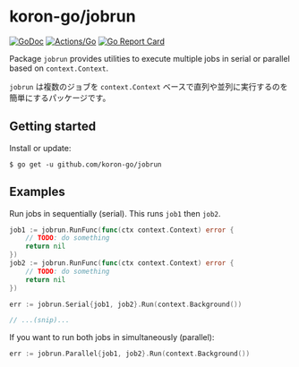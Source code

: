 # koron-go/jobrun

[![GoDoc](https://godoc.org/github.com/koron-go/jobrun?status.svg)](https://godoc.org/github.com/koron-go/jobrun)
[![Actions/Go](https://github.com/koron-go/jobrun/workflows/Go/badge.svg)](https://github.com/koron-go/jobrun/actions?query=workflow%3AGo)
[![Go Report Card](https://goreportcard.com/badge/github.com/koron-go/jobrun)](https://goreportcard.com/report/github.com/koron-go/jobrun)

Package `jobrun` provides utilities to execute multiple jobs in serial or parallel based on `context.Context`.

`jobrun` は複数のジョブを `context.Context` ベースで直列や並列に実行するのを簡単にするパッケージです。

## Getting started

Install or update:

```console
$ go get -u github.com/koron-go/jobrun
```

## Examples

Run jobs in sequentially (serial).  This runs `job1` then `job2`.

```go
job1 := jobrun.RunFunc(func(ctx context.Context) error {
    // TODO: do something
    return nil
})
job2 := jobrun.RunFunc(func(ctx context.Context) error {
    // TODO: do something
    return nil
})

err := jobrun.Serial{job1, job2}.Run(context.Background())

// ...(snip)...
```

If you want to run both jobs in simultaneously (parallel):

```go
err := jobrun.Parallel{job1, job2}.Run(context.Background())
```
